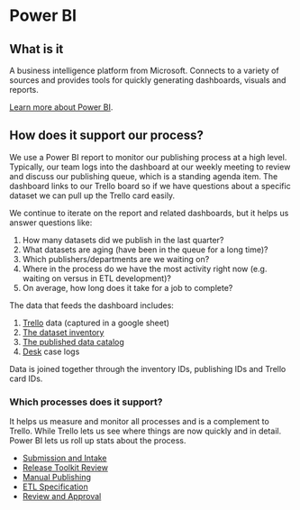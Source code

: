 # Power BI

## What is it

A business intelligence platform from Microsoft. Connects to a variety of sources and provides tools for quickly generating dashboards, visuals and reports.

[Learn more about Power BI](https://powerbi.microsoft.com).

## How does it support our process?

We use a Power BI report to monitor our publishing process at a high level. Typically, our team logs into the dashboard at our weekly meeting to review and discuss our publishing queue, which is a standing agenda item. The dashboard links to our Trello board so if we have questions about a specific dataset we can pull up the Trello card easily.

We continue to iterate on the report and related dashboards, but it helps us answer questions like:

1. How many datasets did we publish in the last quarter?
2. What datasets are aging \(have been in the queue for a long time\)?
3. Which publishers/departments are we waiting on?
4. Where in the process do we have the most activity right now \(e.g. waiting on versus in ETL development\)?
5. On average, how long does it take for a job to complete?

The data that feeds the dashboard includes:

1. [Trello](/technology/trello.md) data \(captured in a google sheet\)
2. [The dataset inventory]()
3. [The published data catalog]()
4. [Desk](/technology/desk.md) case logs

Data is joined together through the inventory IDs, publishing IDs and Trello card IDs.

### Which processes does it support?

It helps us measure and monitor all processes and is a complement to Trello. While Trello lets us see where things are now quickly and in detail. Power BI lets us roll up stats about the process.

* [Submission and Intake](1_submission/README.md)
* [Release Toolkit Review](3_release_toolkit_review/README.md)
* [Manual Publishing](4_manual_publishing/README.md)
* [ETL Specification](5_etl_specification/README.md)
* [Review and Approval](7_review_and_approval/README.md)



